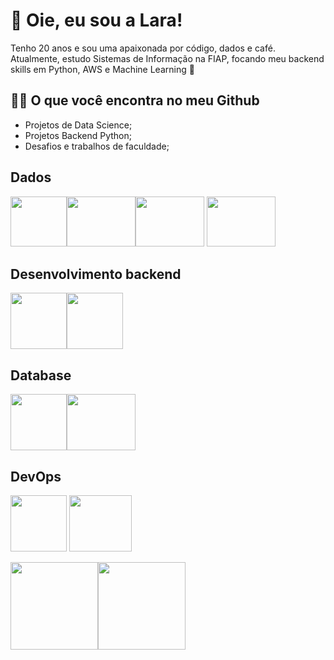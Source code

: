 # 👋 Oie, eu sou a Lara!

Tenho 20 anos e sou uma apaixonada por código, dados e café. Atualmente, estudo Sistemas de Informação na FIAP, focando meu backend skills em Python, AWS e Machine Learning 🤍

## 👩‍💻 O que você encontra no meu Github

- Projetos de Data Science;
- Projetos Backend Python;
- Desafios e trabalhos de faculdade;

## Dados          
<img loading ='lazy' src="https://cdn.jsdelivr.net/gh/devicons/devicon/icons/pandas/pandas-original.svg" width="90" height="80"/><img loading ='lazy' src="https://cdn.jsdelivr.net/gh/devicons/devicon/icons/numpy/numpy-original.svg" width="110" height="80"/><img loading ='lazy' src="https://cdn.jsdelivr.net/gh/devicons/devicon/icons/jupyter/jupyter-original-wordmark.svg" width="110" height="80"/>
<img loading ='lazy' src="https://cdn.jsdelivr.net/gh/devicons/devicon/icons/kaggle/kaggle-original-wordmark.svg" width="110" height="80"/>
##  Desenvolvimento backend 
<img loading ='lazy' src="https://cdn.jsdelivr.net/gh/devicons/devicon/icons/python/python-original-wordmark.svg" width="90" height="90"/><img loading ='lazy' src="https://cdn.jsdelivr.net/gh/devicons/devicon/icons/java/java-original-wordmark.svg" width="90" height="90"/>        
## Database
<img loading ='lazy' src="https://cdn.jsdelivr.net/gh/devicons/devicon/icons/oracle/oracle-original.svg" width="90" height="90"/><img loading ='lazy' src="https://cdn.jsdelivr.net/gh/devicons/devicon/icons/mysql/mysql-original-wordmark.svg" width="110" height="90"/>         
## DevOps
<img loading ='lazy' src="https://cdn.jsdelivr.net/gh/devicons/devicon/icons/amazonwebservices/amazonwebservices-plain-wordmark.svg" width="90" height="90"/> <img loading ='lazy' src="https://cdn.jsdelivr.net/gh/devicons/devicon/icons/git/git-plain-wordmark.svg" width="100" height="90"/>

<div>
<a href="https://github.com/LaraGSilva">
<img loading="lazy" height="140em" src="https://github-readme-stats.vercel.app/api/top-langs/?username=LaraGSilva&layout=compact&langs_count=7&theme=dracula"/><img loading="lazy" height="140em" src="https://github-readme-stats.vercel.app/api?username=LaraGSilva&show_icons=true&theme=dracula&include_all_commits=true&count_private=true"/>
</div>

